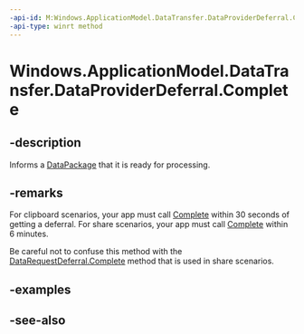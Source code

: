 ----api-id: M:Windows.ApplicationModel.DataTransfer.DataProviderDeferral.Complete
-api-type: winrt method
---<!-- Method syntaxpublic void Complete()--># Windows.ApplicationModel.DataTransfer.DataProviderDeferral.Complete## -descriptionInforms a [DataPackage](datapackage.md) that it is ready for processing.## -remarksFor clipboard scenarios, your app must call [Complete](dataproviderdeferral_complete.md) within 30 seconds of getting a deferral. For share scenarios, your app must call [Complete](dataproviderdeferral_complete.md) within 6 minutes.Be careful not to confuse this method with the [DataRequestDeferral.Complete](datarequestdeferral_complete.md) method that is used in share scenarios.## -examples## -see-also